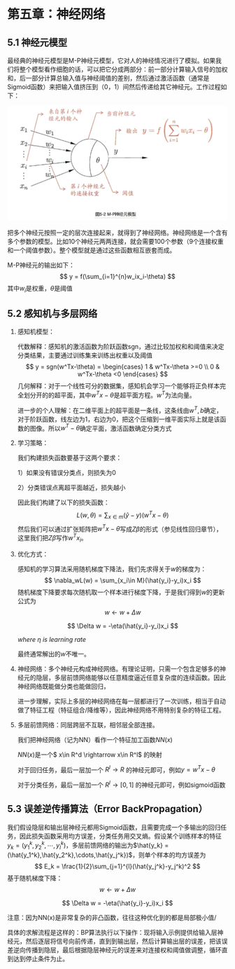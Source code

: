 # 第五章：神经网络

## 5.1 神经元模型

最经典的神经元模型是M-P神经元模型，它对人的神经情况进行了模拟。如果我们将整个模型看作细胞的话，可以把它分成两部分：前一部分计算输入信号的加权和，后一部分计算总输入值与神经阈值的差别，然后通过激活函数（通常是Sigmoid函数）来把输入值挤压到（0，1）间然后传递给其它神经元。工作过程如下：

![avator](material/5-1.png)

把多个神经元按照一定的层次连接起来，就得到了神经网络。神经网络是一个含有多个参数的模型。比如10个神经元两两连接，就会需要100个参数（9个连接权重和一个阈值参数）。整个模型就是通过这些函数相互嵌套而成。

M-P神经元的输出如下：
$$
y = f(\sum_{i=1}^{n}w_ix_i-\theta)
$$
其中$w_i$是权重，$\theta$是阈值

## 5.2 感知机与多层网络

1. 感知机模型：

   代数解释：感知机的激活函数为阶跃函数sgn，通过比较加权和和阈值来决定分类结果，主要通过训练集来训练出权重以及阈值
   $$
   y = sgn(w^Tx-\theta) = \begin{cases}
   1 & w^Tx-\theta >=0 \\
   0 & w^Tx-\theta <0
   \end{cases}
   $$
   几何解释：对于一个线性可分的数据集，感知机会学习一个能够将正负样本完全划分开的的超平面，其中$w^Tx-\theta$是超平面方程。$w^T$为法向量。

   进一步的个人理解：在二维平面上的超平面是一条线，这条线由$w^T,b$确定，对于阶跃函数，线左边为1，右边为0，把这个压缩到一维平面实际上就是该函数的图像。所以$w^T-\theta$确定平面，激活函数确定分类方式

2. 学习策略：

   我们构建损失函数要基于这两个要求：

   1）如果没有错误分类点，则损失为0

   2）分类错误点离超平面越近，损失越小

   因此我们构建了以下的损失函数：
   $$
   L(w,\theta) = \sum_{x\in m}(\hat{y}-y)(w^Tx-\theta)
   $$
   然后我们可以通过扩张矩阵把$w^Tx-\theta$写成$Z\beta$的形式（参见线性回归章节），这里我们把$Z\beta$写作$w^Tx_i$。

3. 优化方式：

   感知机的学习算法采用随机梯度下降法，我们先求得关于$w$的梯度为：
   $$
   \nabla_wL(w) = \sum_{x_i\in M}(\hat{y_i}-y_i)x_i
   $$
   随机梯度下降要求每次随机取一个样本进行梯度下降，于是我们得到$w$的更新公式为
   $$
   w \leftarrow w+\Delta w
   $$

   $$
   \Delta w  = -\eta(\hat{y_i}-y_i)x_i
   $$

   $where\ \eta \ is\ learning\ rate$

   最终通常解出的$w$不唯一。

4. 神经网络：多个神经元构成神经网络。有理论证明，只需一个包含足够多的神经元的隐层，多层前馈网络能够以任意精度逼近任意复杂度的连续函数。因此神经网络既能做分类也能做回归，

   进一步理解，实际上多层的神经网络在每一层都进行了一次训练，相当于自动做了特征工程（特征组合/降维等），因此神经网络不用特别复杂的特征工程。

5. 多层前馈网络：同层跨层不互联，相邻层全部连接。

   我们把神经网络（记为NN）看作一个特征加工函数$NN(x)$

   $NN(x)$是一个$ x\in R^d \rightarrow x\in R^l$ 的映射

   对于回归任务，最后一层加一个 $R^l\rightarrow R$ 的神经元即可，例如$y=w^Tx-\theta$

   对于分类任务，最后一层加一个 $R^l\rightarrow [0,1]$ 的神经元即可，例如sigmoid函数

## 5.3 误差逆传播算法（Error BackPropagation）

我们假设隐层和输出层神经元都用Sigmoid函数，且需要完成一个多输出的回归任务，因此损失函数采用均方误差，分类任务用交叉熵。假设某个训练样本的特征$y_k = (y_1^k,y_2^k,\cdots,y_l^k)$，多层前馈网络的输出为$\hat{y_k} = (\hat{y_1^k},\hat{y_2^k},\cdots,\hat{y_j^k})$，则单个样本的均方误差为
$$
E_k = \frac{1}{2}\sum_{j=1}^{l}(\hat{y_j^k}-y_j^k)^2
$$
基于随机梯度下降：
$$
w \leftarrow w+\Delta w
$$

$$
\Delta w  = -\eta(\hat{y_i}-y_i)x_i
$$

注意：因为NN(x)是非常复杂的非凸函数，往往这种优化到的都是局部极小值/

具体的求解流程是这样的：BP算法执行以下操作：现将输入示例提供给输入层神经元，然后逐层将信号向前传递，直到到输出层，然后计算输出层的误差，把该误差逆向传播到隐层，最后根据隐层神经元的误差来对连接权和阈值做调整，循环直到达到停止条件为止。